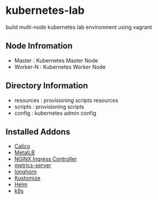 # kubernetes-lab
build multi-node kubernetes lab environment using vagrant

## Node Infromation
* Master : Kubernetes Master Node
* Worker-N : Kubernetes Worker Node

## Directory Information
* resources : provisioning scripts resources
* scripts : provisioning scripts
* config : kubernetes admin config

## Installed Addons
* [Calico](https://projectcalico.docs.tigera.io/getting-started/kubernetes/)
* [MetalLB](https://metallb.universe.tf)
* [NGINX Ingress Controller](https://kubernetes.github.io/ingress-nginx/)
* [metrics-server](https://github.com/kubernetes-sigs/metrics-server)
* [longhorn](https://longhorn.io)
* [Kustomize](https://kustomize.io)
* [Helm](https://helm.sh)
* [k9s](https://k9scli.io)
